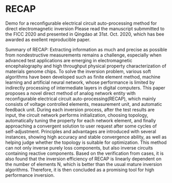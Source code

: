 # RECAP
Demo for a reconfigurable electrical circuit auto-processing method for direct electromagnetic inversion
Please read the manuscript submmitted to the FICC 2020 and presented in Qingdao at 31st. Oct. 2020, which has bee awarded as exellent reproducible paper.

Summary of RECAP:
Extracting information as much and precise as possible from nondestructive measurements remains a challenge, especially when advanced test applications are emerging in electromagnetic encephalography and high throughput physical property characterization of materials genome chips. To solve the inversion problem, various soft algorithms have been developed such as finite element method, machine learning and artificial neural network, whose performance is limited by indirectly processing of intermediate layers in digital computers. This paper proposes a novel direct method of analog network entity with reconfigurable electrical circuit auto-processing(RECAP), which mainly consists of voltage controlled elements, measurement unit, and automatic feedback unit. During each inversion process, after the test results are input, the circuit network performs initialization, choosing topology, automatically tuning the property for each network element, and finally approaching a convergent solution to user request after some cycles of self-adjustment. Principles and advantages are introduced with several instances, showing high accuracy and stable convergence ability, as well as helping judge whether the topology is suitable for optimization. This method can not only inverse purely loss components, but also inverse circuits containing reactive components. Based on the verification from cases, it is also found that the inversion efficiency of RECAP is linearly dependent on the number of elements N, which is better than the usual mature inversion algorithms. Therefore, it is then concluded as a promising tool for high performance inversion.
